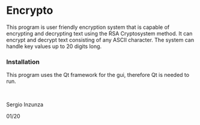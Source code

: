 # Encrypto
This program is user friendly encryption system that is capable of encrypting and decrypting text using the RSA Cryptosystem method. It can encrypt and decrypt text consisting of any ASCII character. The system can handle key values up to 20 digits long.


### Installation

This program uses the Qt framework for the gui, therefore Qt is needed to run.

<br/>
  
Sergio Inzunza

01/20
